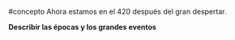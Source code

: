 #concepto 
Ahora estamos en el 420 después del gran despertar.

**Describir las épocas y los grandes eventos**